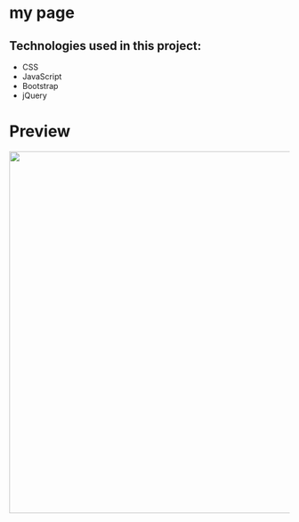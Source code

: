 # my page


## Technologies used in this project:
* CSS
* JavaScript
* Bootstrap
* jQuery


# Preview
<a href="https://giphy.com/gifs/S6YOLuamUs6LwnU92z/html5"><img src="https://giphy.com/gifs/S6YOLuamUs6LwnU92z/html5" width="650"></a>

